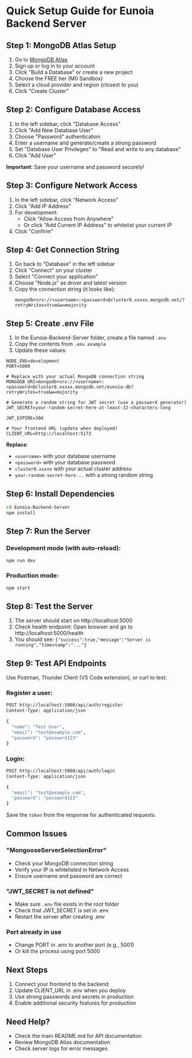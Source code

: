 # Quick Setup Guide for Eunoia Backend Server

## Step 1: MongoDB Atlas Setup

1. Go to [MongoDB Atlas](https://www.mongodb.com/cloud/atlas)
2. Sign up or log in to your account
3. Click "Build a Database" or create a new project
4. Choose the FREE tier (M0 Sandbox)
5. Select a cloud provider and region (closest to you)
6. Click "Create Cluster"

## Step 2: Configure Database Access

1. In the left sidebar, click "Database Access"
2. Click "Add New Database User"
3. Choose "Password" authentication
4. Enter a username and generate/create a strong password
5. Set "Database User Privileges" to "Read and write to any database"
6. Click "Add User"

**Important**: Save your username and password securely!

## Step 3: Configure Network Access

1. In the left sidebar, click "Network Access"
2. Click "Add IP Address"
3. For development:
   - Click "Allow Access from Anywhere"
   - Or click "Add Current IP Address" to whitelist your current IP
4. Click "Confirm"

## Step 4: Get Connection String

1. Go back to "Database" in the left sidebar
2. Click "Connect" on your cluster
3. Select "Connect your application"
4. Choose "Node.js" as driver and latest version
5. Copy the connection string (it looks like):
   ```
   mongodb+srv://<username>:<password>@cluster0.xxxxx.mongodb.net/?retryWrites=true&w=majority
   ```

## Step 5: Create .env File

1. In the Eunoia-Backend-Server folder, create a file named `.env`
2. Copy the contents from `.env.example`
3. Update these values:

```env
NODE_ENV=development
PORT=5000

# Replace with your actual MongoDB connection string
MONGODB_URI=mongodb+srv://<username>:<password>@cluster0.xxxxx.mongodb.net/eunoia-db?retryWrites=true&w=majority

# Generate a random string for JWT secret (use a password generator)
JWT_SECRET=your-random-secret-here-at-least-32-characters-long

JWT_EXPIRE=30d

# Your frontend URL (update when deployed)
CLIENT_URL=http://localhost:5173
```

**Replace**:
- `<username>` with your database username
- `<password>` with your database password
- `cluster0.xxxxx` with your actual cluster address
- `your-random-secret-here...` with a strong random string

## Step 6: Install Dependencies

```bash
cd Eunoia-Backend-Server
npm install
```

## Step 7: Run the Server

### Development mode (with auto-reload):
```bash
npm run dev
```

### Production mode:
```bash
npm start
```

## Step 8: Test the Server

1. The server should start on http://localhost:5000
2. Check health endpoint: Open browser and go to http://localhost:5000/health
3. You should see: `{"success":true,"message":"Server is running","timestamp":"..."}`

## Step 9: Test API Endpoints

Use Postman, Thunder Client (VS Code extension), or curl to test:

### Register a user:
```bash
POST http://localhost:5000/api/auth/register
Content-Type: application/json

{
  "name": "Test User",
  "email": "test@example.com",
  "password": "password123"
}
```

### Login:
```bash
POST http://localhost:5000/api/auth/login
Content-Type: application/json

{
  "email": "test@example.com",
  "password": "password123"
}
```

Save the `token` from the response for authenticated requests.

## Common Issues

### "MongooseServerSelectionError"
- Check your MongoDB connection string
- Verify your IP is whitelisted in Network Access
- Ensure username and password are correct

### "JWT_SECRET is not defined"
- Make sure `.env` file exists in the root folder
- Check that JWT_SECRET is set in .env
- Restart the server after creating .env

### Port already in use
- Change PORT in .env to another port (e.g., 5001)
- Or kill the process using port 5000

## Next Steps

1. Connect your frontend to the backend
2. Update CLIENT_URL in .env when you deploy
3. Use strong passwords and secrets in production
4. Enable additional security features for production

## Need Help?

- Check the main README.md for API documentation
- Review MongoDB Atlas documentation
- Check server logs for error messages
